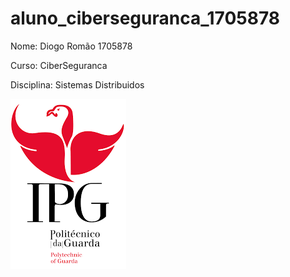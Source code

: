 # aluno_ciberseguranca_1705878
Nome: Diogo Romão 1705878

Curso: CiberSeguranca

Disciplina: Sistemas Distribuidos

![alt text](./imagens/IPG.png)